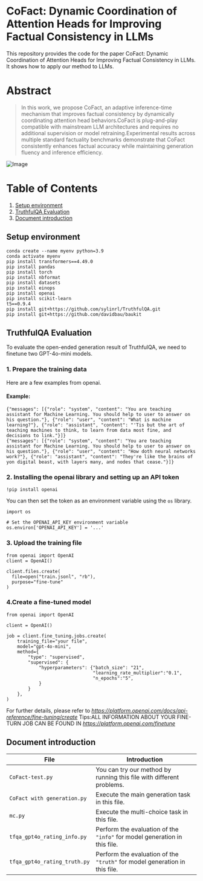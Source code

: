 
# CoFact: Dynamic Coordination of Attention Heads for Improving Factual Consistency in LLMs

This repository provides the code for the paper CoFact: Dynamic Coordination of Attention Heads for Improving Factual Consistency in LLMs. It shows how to apply our method to LLMs.


# Abstract

> In this work, we propose CoFact, an adaptive inference-time mechanism that improves factual consistency by dynamically coordinating attention head behaviors.CoFact is plug-and-play compatible with mainstream LLM architectures and requires no additional supervision or model retraining.Experimental results across multiple standard factuality benchmarks demonstrate that CoFact consistently enhances factual accuracy while maintaining generation fluency and inference efficiency.


![Image](https://github.com/user-attachments/assets/2ebed7f1-1df0-4f17-8853-7d259c6f1dd8)



# Table of Contents

 1. [Setup environment](#setup-environment)
 2. [TruthfulQA Evaluation](#truthfulqa-evaluation)
 3. [Document introduction](#document-introduction)

## Setup environment
```
conda create --name myenv python=3.9
conda activate myenv
pip install transformers==4.49.0
pip install pandas
pip install torch
pip install nbformat
pip install datasets
pip install einops
pip install openai
pip install scikit-learn
t5==0.9.4
pip install git+https://github.com/sylinrl/TruthfulQA.git
pip install git+https://github.com/davidbau/baukit
```

## TruthfulQA Evaluation

To evaluate the open-ended generation result of TruthfulQA, we need to finetune two GPT-4o-mini models.
### 1. Prepare the training data
Here are a few examples from openai.
#### Example:
```
{"messages": [{"role": "system", "content": "You are teaching assistant for Machine Learning. You should help to user to answer on his question."}, {"role": "user", "content": "What is machine learning?"}, {"role": "assistant", "content": "'Tis but the art of teaching machines to think, to learn from data most fine, and decisions to link."}]}
{"messages": [{"role": "system", "content": "You are teaching assistant for Machine Learning. You should help to user to answer on his question."}, {"role": "user", "content": "How doth neural networks work?"}, {"role": "assistant", "content": "They're like the brains of yon digital beast, with layers many, and nodes that cease."}]}
```
### 2.  Installing the openai library and setting up an API token
```
!pip install openai
```
You can then set the token as an environment variable using the `os` library.
```
import os

# Set the OPENAI_API_KEY environment variable
os.environ['OPENAI_API_KEY'] = '...'
```
### 3. Upload the training file
```
from openai import OpenAI
client = OpenAI()

client.files.create(
  file=open("train.jsonl", "rb"),
  purpose="fine-tune"
)
```
### 4.Create a fine-tuned model
```
from openai import OpenAI

client = OpenAI()

job = client.fine_tuning.jobs.create(
    training_file="your file",
    model="gpt-4o-mini",
    method={
        "type": "supervised",
        "supervised": {
            "hyperparameters": {"batch_size": "21",
                                "learning_rate_multiplier":"0.1",
                                "n_epochs":"5",
            }
        }
    },
)
```
For further details, please refer to 
*https://platform.openai.com/docs/api-reference/fine-tuning/create*
Tips:ALL INFORMATION ABOUT YOUR FINE-TURN JOB CAN BE FOUND IN *https://platform.openai.com/finetune* 

## Document introduction
| File             | Introduction       |
|------------------------------|----------------------------------------------------------------------------|
| `CoFact-test.py`  | You can try our method by running this file with different problems. 
| `CoFact with generation.py`  | Execute the main generation task in this file.                             |
| `mc.py`                      | Execute the multi-choice task in this file.                                |
| `tfqa_gpt4o_rating_info.py`  | Perform the evaluation of the `"info"` for model generation in this file.  |
| `tfqa_gpt4o_rating_truth.py` | Perform the evaluation of the `"truth"` for model generation in this file. |

